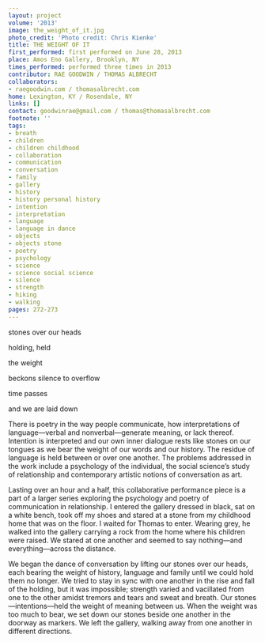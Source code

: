 ```yaml
---
layout: project
volume: '2013'
image: the_weight_of_it.jpg
photo_credit: 'Photo credit: Chris Kienke'
title: THE WEIGHT OF IT
first_performed: first performed on June 28, 2013
place: Amos Eno Gallery, Brooklyn, NY
times_performed: performed three times in 2013
contributor: RAE GOODWIN / THOMAS ALBRECHT
collaborators:
- raegoodwin.com / thomasalbrecht.com
home: Lexington, KY / Rosendale, NY
links: []
contact: goodwinrae@gmail.com / thomas@thomasalbrecht.com
footnote: ''
tags:
- breath
- children
- children childhood
- collaboration
- communication
- conversation
- family
- gallery
- history
- history personal history
- intention
- interpretation
- language
- language in dance
- objects
- objects stone
- poetry
- psychology
- science
- science social science
- silence
- strength
- hiking
- walking
pages: 272-273
---
```


stones over our heads

holding, held

the weight

beckons silence to overflow

time passes

and we are laid down

There is poetry in the way people communicate, how interpretations of language—verbal and nonverbal—generate meaning, or lack thereof. Intention is interpreted and our own inner dialogue rests like stones on our tongues as we bear the weight of our words and our history. The residue of language is held between or over one another. The problems addressed in the work include a psychology of the individual, the social science’s study of relationship and contemporary artistic notions of conversation as art.

Lasting over an hour and a half, this collaborative performance piece is a part of a larger series exploring the psychology and poetry of communication in relationship. I entered the gallery dressed in black, sat on a white bench, took off my shoes and stared at a stone from my childhood home that was on the floor. I waited for Thomas to enter. Wearing grey, he walked into the gallery carrying a rock from the home where his children were raised. We stared at one another and seemed to say nothing—and everything—across the distance.

We began the dance of conversation by lifting our stones over our heads, each bearing the weight of history, language and family until we could hold them no longer. We tried to stay in sync with one another in the rise and fall of the holding, but it was impossible; strength varied and vacillated from one to the other amidst tremors and tears and sweat and breath. Our stones—intentions—held the weight of meaning between us. When the weight was too much to bear, we set down our stones beside one another in the doorway as markers. We left the gallery, walking away from one another in different directions.
